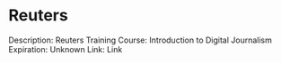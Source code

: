 # Reuters

Description: Reuters Training Course: Introduction to Digital Journalism
Expiration: Unknown
Link: Link